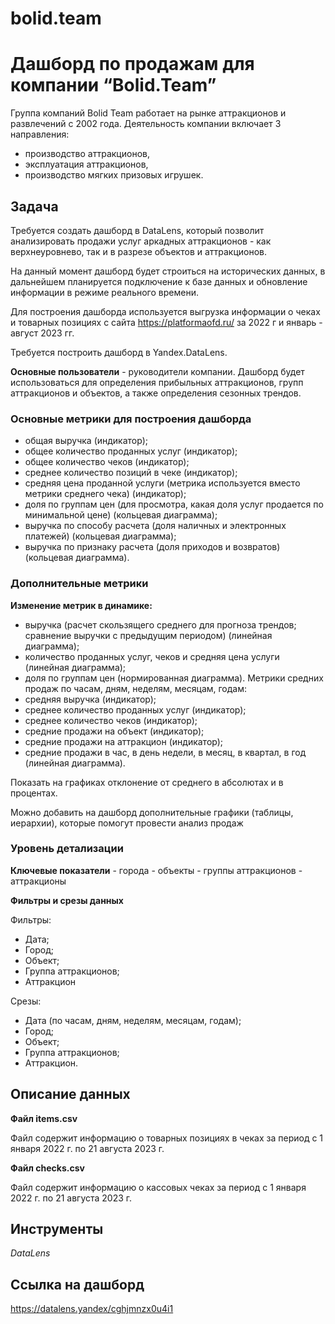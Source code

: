 # bolid.team
 
# Дашборд по продажам для компании “Bolid.Team”


Группа компаний Bolid Team работает на рынке аттракционов и развлечений с 2002 года. Деятельность компании включает 3 направления: 

- производство аттракционов, 
- эксплуатация аттракционов,
- производство мягких призовых игрушек.



## Задача

Требуется создать дашборд в DataLens, который позволит анализировать продажи услуг аркадных аттракционов - как верхнеуровнево, так и в разрезе объектов и аттракционов.

На данный момент дашборд будет строиться на исторических данных, в дальнейшем планируется подключение к базе данных и обновление информации в режиме реального времени.

Для построения дашборда используется выгрузка информации о чеках и товарных позициях с сайта https://platformaofd.ru/ за 2022 г и январь - август 2023 гг.

Требуется построить дашборд в Yandex.DataLens.

**Основные пользователи** - руководители компании. Дашборд будет использоваться для определения прибыльных аттракционов, групп аттракционов и объектов, а также определения сезонных трендов.

### Основные метрики для построения дашборда

- общая выручка (индикатор);
- общее количество проданных услуг (индикатор); 
- общее количество чеков (индикатор);
- среднее количество позиций в чеке (индикатор);
- средняя цена проданной услуги (метрика используется вместо метрики среднего чека)  (индикатор);
- доля по группам цен (для просмотра, какая доля услуг продается по минимальной цене) (кольцевая диаграмма);
- выручка по способу расчета (доля наличных и электронных платежей) (кольцевая диаграмма);
- выручка по признаку расчета (доля приходов и возвратов)  (кольцевая диаграмма).


### Дополнительные метрики

**Изменение метрик в динамике:**
- выручка (расчет скользящего среднего для прогноза трендов; сравнение выручки с предыдущим периодом) (линейная диаграмма);
- количество проданных услуг, чеков и средняя цена услуги (линейная диаграмма);
- доля по группам цен (нормированная диаграмма).
Метрики средних продаж по часам, дням, неделям, месяцам, годам:
- средняя выручка (индикатор);
- среднее количество проданных услуг (индикатор);
- среднее количество чеков (индикатор);
- средние продажи на объект (индикатор);
- средние продажи на аттракцион (индикатор);
- средние продажи в час, в день недели, в месяц, в квартал, в год (линейная диаграмма).

Показать на графиках отклонение от среднего в абсолютах и в процентах.

Можно добавить на дашборд дополнительные графики (таблицы, иерархии), которые помогут провести анализ продаж

### Уровень детализации

**Ключевые показатели**  - города - объекты - группы аттракционов - аттракционы

**Фильтры и срезы данных**

Фильтры:

- Дата;
- Город;
- Объект;
- Группа аттракционов;
- Аттракцион

Срезы:

- Дата (по часам, дням, неделям, месяцам, годам);
- Город;
- Объект;
- Группа аттракционов;
- Аттракцион.



## Описание данных

**Файл items.csv**

Файл содержит информацию о товарных позициях в чеках за период с 1 января 2022 г. по 21 августа 2023 г.

**Файл checks.csv**

Файл содержит информацию о кассовых чеках за период с 1 января 2022 г. по 21 августа 2023 г.


## Инструменты
*DataLens*

## Ссылка на дашборд

https://datalens.yandex/cghjmnzx0u4i1 